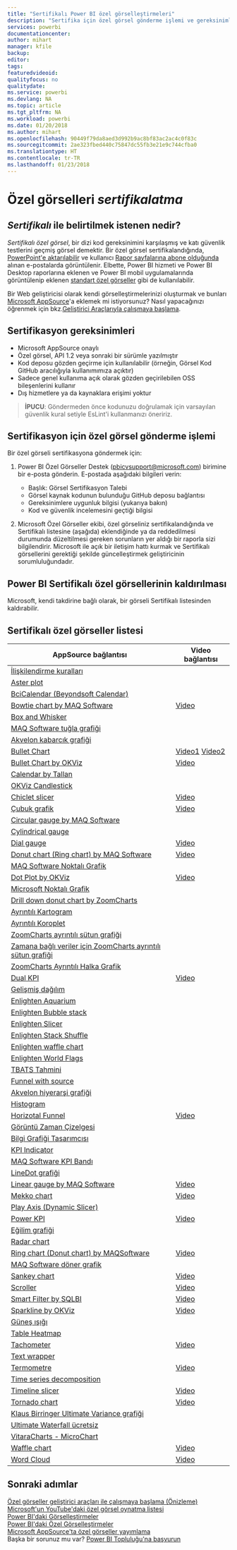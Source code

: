 ```yaml
---
title: "Sertifikalı Power BI özel görselleştirmeleri"
description: "Sertifika için özel görsel gönderme işlemi ve gereksinimleri. Önceden sertifikalanan özel görseller listesi."
services: powerbi
documentationcenter: 
author: mihart
manager: kfile
backup: 
editor: 
tags: 
featuredvideoid: 
qualityfocus: no
qualitydate: 
ms.service: powerbi
ms.devlang: NA
ms.topic: article
ms.tgt_pltfrm: NA
ms.workload: powerbi
ms.date: 01/20/2018
ms.author: mihart
ms.openlocfilehash: 90449f79da8aed3d992b9ac8bf83ac2ac4c0f83c
ms.sourcegitcommit: 2ae323fbed440c75847dc55fb3e21e9c744cfba0
ms.translationtype: HT
ms.contentlocale: tr-TR
ms.lasthandoff: 01/23/2018
---
```

# <a name="getting-a-custom-visual-certified"></a>Özel görselleri *sertifikalatma*
## <a name="what-is-meant-by-certified"></a>*Sertifikalı* ile belirtilmek istenen nedir?
*Sertifikalı özel görsel*, bir dizi kod gereksinimini karşılaşmış ve katı güvenlik testlerini geçmiş görsel demektir.  Bir özel görsel sertifikalandığında, [PowerPoint'e aktarılabilir](service-publish-to-powerpoint.md) ve kullanıcı [Rapor sayfalarına abone olduğunda](service-report-subscribe.md) alınan e-postalarda görüntülenir. Elbette, Power BI hizmeti ve Power BI Desktop raporlarına eklenen ve Power BI mobil uygulamalarında görüntülenip eklenen [standart özel görseller](power-bi-custom-visuals.md) gibi de kullanılabilir.

Bir Web geliştiricisi olarak kendi görselleştirmelerinizi oluşturmak ve bunları [Microsoft AppSource](https://appsource.microsoft.com)'a eklemek mi istiyorsunuz? Nasıl yapacağınızı öğrenmek için bkz.[Geliştirici Araçlarıyla çalışmaya başlama](service-custom-visuals-getting-started-with-developer-tools.md).


## <a name="certification-requirements"></a>Sertifikasyon gereksinimleri
* Microsoft AppSource onaylı    
* Özel görsel, API 1.2 veya sonraki bir sürümle yazılmıştır    
* Kod deposu gözden geçirme için kullanılabilir (örneğin, Görsel Kod GitHub aracılığıyla kullanımımıza açıktır)    
* Sadece genel kullanıma açık olarak gözden geçirilebilen OSS bileşenlerini kullanır    
* Dış hizmetlere ya da kaynaklara erişimi yoktur    

> **İPUCU**: Göndermeden önce kodunuzu doğrulamak için varsayılan güvenlik kural setiyle EsLint'i kullanmanızı öneririz.
> 
> 

## <a name="process-for-submitting-a-custom-visual-for-certification"></a>Sertifikasyon için özel görsel gönderme işlemi
Bir özel görseli sertifikasyona göndermek için:

1. Power BI Özel Görseller Destek (pbicvsupport@microsoft.com) birimine bir e-posta gönderin. E-postada aşağıdaki bilgileri verin:    
   
   * Başlık: Görsel Sertifikasyon Talebi    
   * Görsel kaynak kodunun bulunduğu GitHub deposu bağlantısı    
   * Gereksinimlere uygunluk bilgisi (yukarıya bakın)    
   * Kod ve güvenlik incelemesini geçtiği bilgisi    
2. Microsoft Özel Görseller ekibi, özel görseliniz sertifikalandığında ve Sertifikalı listesine (aşağıda) eklendiğinde ya da reddedilmesi durumunda düzeltilmesi gereken sorunların yer aldığı bir raporla sizi bilgilendirir. Microsoft ile açık bir iletişim hattı kurmak ve Sertifikalı görsellerini gerektiği şekilde güncelleştirmek geliştiricinin sorumluluğundadır.

## <a name="removal-of-power-bi-certified-custom-visuals"></a>Power BI Sertifikalı özel görsellerinin kaldırılması
Microsoft, kendi takdirine bağlı olarak, bir görseli Sertifikalı listesinden kaldırabilir.  

## <a name="list-of-custom-visuals-that-have-been-certified"></a>Sertifikalı özel görseller listesi
| AppSource bağlantısı | Video bağlantısı |
| --- | --- |
| [İlişkilendirme kuralları](https://appsource.microsoft.com/en-us/product/power-bi-visuals/WA104380815) | |
| [Aster plot](https://appsource.microsoft.com/product/power-bi-visuals/WA104380759?src=office&tab=Overview) | |
| [BciCalendar (Beyondsoft Calendar)](https://appsource.microsoft.com/en-us/product/power-bi-visuals/WA104381096?src=office&tab=Overview)  | |
| [Bowtie chart by MAQ Software](https://appsource.microsoft.com/product/power-bi-visuals/WA104380838?src=office&tab=Overview) |[Video](https://youtu.be/So5xKMSpVJI) |
| [Box and Whisker](https://appsource.microsoft.com/product/power-bi-visuals/WA104380831?src=office&tab=Overview) | |
| [MAQ Software tuğla grafiği](https://appsource.microsoft.com/en-us/product/power-bi-visuals/WA104380836) | |
| [Akvelon kabarcık grafiği](https://appsource.microsoft.com/en-us/product/power-bi-visuals/WA104381340?src=office) | |
| [Bullet Chart](https://store.office.com/app.aspx?assetid=WA104380755) |[Video1](https://youtu.be/AOlsFYkfkcw)   [Video2](https://youtu.be/AQvd2FhRyCI) |
| [Bullet Chart by OKViz](https://store.office.com/bullet-chart-by-okviz-WA104380953.aspx) |[Video](https://youtu.be/mtvUNl9bMjA) |
| [Calendar by Tallan](https://appsource.microsoft.com/product/power-bi-visuals/WA104381146?src=office&tab=Overview) | |
| [OKViz Candlestick](https://appsource.microsoft.com/en-us/product/power-bi-visuals/WA104380952) | |
| [Chiclet slicer](https://store.office.com/chiclet-slicer-WA104380756.aspx) |[Video](https://youtu.be/iYOkJ1APueY) |
| [Çubuk grafik](https://appsource.microsoft.com/product/power-bi-visuals/WA104380761?src=office&tab=Overview) |[Video](https://youtu.be/AQvd2FhRyCI) |
| [Circular gauge by MAQ Software](https://appsource.microsoft.com/product/power-bi-visuals/WA104380837?tab=Overview) | |
| [Cylindrical gauge](https://appsource.microsoft.com/product/power-bi-visuals/WA104380874) | |
| [Dial gauge](https://appsource.microsoft.com/product/power-bi-visuals/WA104381184) |[Video](https://youtu.be/AOlsFYkfkcw) |
| [Donut chart (Ring chart) by MAQ Software](https://appsource.microsoft.com/product/power-bi-visuals/WA104380824?tab=Overview) |[Video](https://youtu.be/pDToHDFHnq8) |
| [MAQ Software Noktalı Grafik](https://appsource.microsoft.com/en-us/product/power-bi-visuals/WA104381101) | |
| [Dot Plot by OKViz](https://appsource.microsoft.com/product/power-bi-visuals/WA104381101?src=office&tab=Overview) |[Video](https://youtu.be/4lskRgcpFJY) |
| [Microsoft Noktalı Grafik](https://appsource.microsoft.com/en-us/product/power-bi-visuals/WA104380760?src=office) | |
| [Drill down donut chart by ZoomCharts](https://appsource.microsoft.com/product/power-bi-visuals/WA104380858) | |
| [Ayrıntılı Kartogram](https://appsource.microsoft.com/en-us/product/power-bi-visuals/WA104381045?src=office) | |
| [Ayrıntılı Koroplet](https://appsource.microsoft.com/en-us/product/power-bi-visuals/WA104381044?src=office) | |
| [ZoomCharts ayrıntılı sütun grafiği](https://appsource.microsoft.com/en-us/product/power-bi-visuals/WA104380881?src=office) | |
| [Zamana bağlı veriler için ZoomCharts ayrıntılı sütun grafiği](https://appsource.microsoft.com/en-us/product/power-bi-visuals/WA104380881) | |
| [ZoomCharts Ayrıntılı Halka Grafik](https://appsource.microsoft.com/en-us/product/power-bi-visuals/WA104380858) | |
| [Dual KPI](https://store.office.com/dual-kpi-WA104380774.aspx) |[Video](https://youtu.be/821o0-eVBXo?list=PL1N57mwBHtN1vIjfvuBIzZllrmKo-Vz6x) |
| [Gelişmiş dağılım](https://appsource.microsoft.com/en-us/product/power-bi-visuals/WA104380762) | |
| [Enlighten Aquarium](https://appsource.microsoft.com/product/power-bi-visuals/WA104381112?src=office&tab=Overview) | |
| [Enlighten Bubble stack](https://appsource.microsoft.com/en-us/product/power-bi-visuals/WA104380868) | |
| [Enlighten Slicer](https://appsource.microsoft.com/en-us/product/power-bi-visuals/WA104380960?tab=Overview) | |
| [Enlighten Stack Shuffle](https://appsource.microsoft.com/en-us/product/power-bi-visuals/WA104380849) | |
| [Enlighten waffle chart](https://appsource.microsoft.com/en-us/product/power-bi-visuals/WA104380850) | |
| [Enlighten World Flags](https://appsource.microsoft.com/en-us/product/power-bi-visuals/WA104380923) | |
| [TBATS Tahmini](https://appsource.microsoft.com/en-us/product/power-bi-visuals/WA104381326?src=office) | |
| [Funnel with source]() | || [Gantt](https://store.office.com/gantt-WA104380765.aspx) |[Video](https://youtu.be/qJ7s_KrGiUU) |
| [Akvelon hiyerarşi grafiği](https://appsource.microsoft.com/en-us/product/power-bi-visuals/WA104381333?src=office) | |
| [Histogram](https://store.office.com/histogram-chart-WA104380776.aspx) | |
| [Horizotal Funnel](https://appsource.microsoft.com/product/power-bi-visuals/WA104380846) |[Video](https://youtu.be/SudZei68PPo) |
| [Görüntü Zaman Çizelgesi](https://appsource.microsoft.com/en-us/product/power-bi-visuals/WA104381254) | |
| [Bilgi Grafiği Tasarımcısı](https://appsource.microsoft.com/en-us/product/power-bi-visuals/WA104380898?src=office) | |
| [KPI Indicator](https://store.office.com/kpi-indicator-WA104380832.aspx) | |
| [MAQ Software KPI Bandı](https://appsource.microsoft.com/en-us/product/power-bi-visuals/WA104380946) | |
| [LineDot grafiği](https://appsource.microsoft.com/en-us/product/power-bi-visuals/WA104380766?src=office) | |
| [Linear gauge by MAQ Software](https://appsource.microsoft.com/product/power-bi-visuals/WA104380821?src=office&tab=Overview) |[Video](https://youtu.be/AOlsFYkfkcw) |
| [Mekko chart](https://appsource.microsoft.com/product/power-bi-visuals/WA104380785?src=office&tab=Overview)  | [Video](https://youtu.be/90FLCKpgicA)|
| [Play Axis (Dynamic Slicer)](https://store.office.com/play-axis-dynamic-slicer-WA104380981.aspx) | |
| [Power KPI](https://appsource.microsoft.com/product/power-bi-visuals/WA104381083) |[Video](https://youtu.be/IvfIP3E6-1Q) |
| [Eğilim grafiği](https://appsource.microsoft.com/en-us/product/power-bi-visuals/WA104381006) | |
| [Radar chart](https://store.office.com/radar-chart-WA104380771.aspx) | |
| [Ring chart (Donut chart) by MAQSoftware](https://appsource.microsoft.com/en-us/product/power-bi-visuals/WA104380824?src=office&tab=Overview) | [Video](https://youtu.be/pDToHDFHnq8)|
| [MAQ Software döner grafik](https://appsource.microsoft.com/en-us/product/power-bi-visuals/WA104381007?src=office) |  |
| [Sankey chart](https://store.office.com/app.aspx?assetid=WA104380777.aspx) |[Video](https://youtu.be/WWP9wVUHGaA) |
| [Scroller](https://store.office.com/scroller-WA104381018.aspx) |[Video](https://youtu.be/uhRFQF2cGSY) |
| [Smart Filter by SQLBI](https://store.office.com/smart-filter-by-okviz-WA104380859.aspx) |[Video](https://youtu.be/gcJsDDRQq28) |
| [Sparkline by OKViz](https://appsource.microsoft.com/product/power-bi-visuals/WA104380910?src=office&tab=Overview) |[Video](https://youtu.be/0m3Vnvso9tY) |
| [Güneş ışığı](https://appsource.microsoft.com/product/power-bi-visuals/WA104380767?src=office&tab=Overview) | |
| [Table Heatmap](https://store.office.com/table-heatmap-WA104380818.aspx) | |
| [Tachometer](https://store.office.com/tachometer-WA104380937.aspx?) |[Video](https://www.youtube.com/watch?v=C3OXdETbS9o) |
| [Text wrapper](https://appsource.microsoft.com/product/power-bi-visuals/WA104380826) | |
| [Termometre](https://appsource.microsoft.com/product/power-bi-visuals/WA104380847?src=office&tab=Overview) | [Video](https://youtu.be/SPX9mgrAdBc)|
| [Time series decomposition](https://appsource.microsoft.com/product/power-bi-visuals/WA104380897) | |
| [Timeline slicer](https://store.office.com/timeline-slicer-WA104380786.aspx) |[Video](https://youtu.be/ozMtZ4_NZ10) |
| [Tornado chart](https://store.office.com/tornado-chart-WA104380768.aspx) |[Video](https://youtu.be/AQvd2FhRyCI) |
| [Klaus Birringer Ultimate Variance grafiği](https://appsource.microsoft.com/en-us/product/power-bi-visuals/WA104381140?src=office) | |
| [Ultimate Waterfall ücretsiz](https://appsource.microsoft.com/en-us/product/power-bi-visuals/WA104380956) | |
| [VitaraCharts - MicroChart](https://appsource.microsoft.com/en-us/product/power-bi-visuals/WA104381165) | |
| [Waffle chart](https://appsource.microsoft.com/product/power-bi-visuals/WA104381049?src=office&tab=Overview) |[Video](https://youtu.be/1vRqYUsm3Vk) |
| [Word Cloud](https://store.office.com/word-cloud-WA104380752.aspx?) |[Video](https://www.youtube.com/watch?v=AblTenl9fqo) |

## <a name="next-steps"></a>Sonraki adımlar
[Özel görseller geliştirici araçları ile çalışmaya başlama (Önizleme)](service-custom-visuals-getting-started-with-developer-tools.md)      
[Microsoft'un YouTube'daki özel görsel oynatma listesi](https://www.youtube.com/playlist?list=PL1N57mwBHtN1vIjfvuBIzZllrmKo-Vz6x)  
[Power BI'daki Görselleştirmeler](power-bi-report-visualizations.md)  
[Power BI'daki Özel Görselleştirmeler](power-bi-custom-visuals.md)  
[Microsoft AppSource'ta özel görseller yayımlama](developer/office-store.md)  
Başka bir sorunuz mu var? [Power BI Topluluğu'na başvurun](http://community.powerbi.com/)

